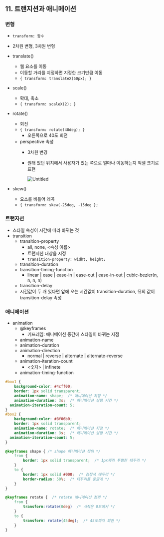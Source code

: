 ## 11. 트랜지션과 애니메이션

### 변형

- `transform: 함수`
- 2차원 변형, 3차원 변형
- translate()
    - 웹 요소를 이동
    - 이동할 거리를 지정하면 지정한 크기만큼 이동
    - `{ transform: translateX(50px); }`
- scale()
    - 확대, 축소
    - `{ transform: scaleX(2); }`
- rotate()
    - 회전
    - `{ transform: rotate(40deg); }`
        - 오른쪽으로 40도 회전
    - perspective 속성
        - 3차원 변경
        - 원래 있던 위치에서 사용자가 있는 쪽으로 얼마나 이동하는지 픽셀 크기로 표현
            
            ![Untitled](https://prod-files-secure.s3.us-west-2.amazonaws.com/e9e2ce04-3c8c-4e77-a34f-f06eec9d1660/4b75c320-0754-467f-8c64-648fe9d5bc38/Untitled.png)
            
- skew()
    - 요소를 비틀어 왜곡
    - `{ transform: skew(-25deg, -15deg };`

### 트랜지션

- 스타일 속성이 시간에 따라 바뀌는 것
- transition
    - transition-property
        - all, none, <속성 이름>
        - 트랜지션 대상을 지정
        - `transition-property: widht, height;`
    - transition-duration
    - transition-timing-function
        - linear | ease | ease-in | ease-out | ease-in-out | cubic-bezier(n, n, n, n)
    - transition-delay
    - 시간값이 두 개 있다면 앞에 오는 시간값이 transition-duration, 뒤의 값이 transition-delay 속성

### 애니메이션

- animation
    - @keyframes
        - 키프레임: 애니메이션 중간에 스타일이 바뀌는 지점
    - animation-name
    - animation-duration
    - animation-direction
        - normal | reverse | alternate | alternate-reverse
    - animation-iteration-count
        - <숫자> | infinete
    - animation-timing-function

```css
#box1 {
	background-color: #4cff00;
	border: 1px solid transparent;
	animation-name: shape;  /* 애니메이션 지정 */ 
	animation-duration: 3s;  /* 애니메이션 실행 시간 */
  animation-iteration-count: 5;
}
#box2 {
	background-color: #8f06b0;
	border: 1px solid transparent;
	animation-name: rotate;  /* 애니메이션 지정 */
	animation-duration: 3s;  /* 애니메이션 실행 시간 */
  animation-iteration-count: 5;
}

@keyframes shape { /* shape 애니메이션 정의 */
	from {
		border: 1px solid transparent;  /* 1px짜리 투명한 테두리 */
	}
	to {
		border: 1px solid #000;  /* 검정색 테두리 */
		border-radius: 50%;  /* 테두리를 둥글게 */
	}
}

@keyframes rotate {  /* rotate 애니메이션 정의 */
	from {
		transform:rotate(0deg)  /* 시작은 0도에서 */
	}
	to {
		transform: rotate(45deg);  /* 45도까지 회전 */
	}
}
```
